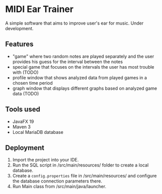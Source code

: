# MIDI Ear Trainer

A simple software that aims to improve user's ear for music. Under development.

## Features
- "game" where two random notes are played separately and the user provides his guess for the interval between the notes
- special game that focuses on the intervals the user has most trouble with (TODO)
- profile window that shows analyzed data from played games in a chosen time period
- graph window that displays different graphs based on analyzed game data (TODO)

## Tools used

- JavaFX 19
- Maven 3
- Local MariaDB database

## Deployment

1. Import the project into your IDE.
2. Run the SQL script in /src/main/resources/ folder to create a local database. 
3. Create a `config.properties` file in /src/main/resources/ and configure the database connection parameters there.
4. Run Main class from /src/main/java/launcher.
